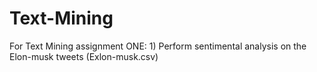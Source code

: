 # Text-Mining
For Text Mining assignment    ONE: 1) Perform sentimental analysis on the Elon-musk tweets (Exlon-musk.csv)
